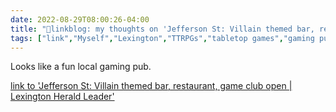 ```yaml
---
date: 2022-08-29T08:00:26-04:00
title: "🔗linkblog: my thoughts on 'Jefferson St: Villain themed bar, restaurant, game club open | Lexington Herald Leader'"
tags: ["link","Myself","Lexington","TTRPGs","tabletop games","gaming pub"]
---
```

Looks like a fun local gaming pub.
 

[link to 'Jefferson St: Villain themed bar, restaurant, game club open | Lexington Herald Leader'](https://www.kentucky.com/article264806969.html)
